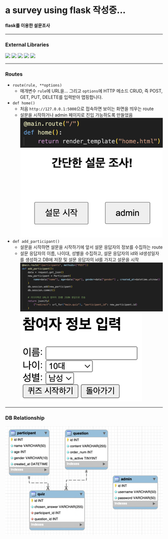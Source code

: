 # a survey using flask  작성중...
#### flask를 이용한 설문조사
---

### External Libraries

<div align="left">
<img src="https://img.shields.io/badge/python-3.10.11-3776AB?style=for-the-badge&logo=python&logoColor=white"/>
<img src="https://img.shields.io/badge/flask-%23000.svg?style=for-the-badge&logo=flask&logoColor=white"/>
<img src="https://img.shields.io/badge/pandas-%23150458.svg?style=for-the-badge&logo=pandas&logoColor=white"/>
<img src="https://img.shields.io/badge/Plotly-%233F4F75.svg?style=for-the-badge&logo=plotly&logoColor=white"/>
<img src="https://img.shields.io/badge/sqlite-%2307405e.svg?style=for-the-badge&logo=sqlite&logoColor=white"/>
</div>

---

### Routes
- `route(rule, **options)`
    - 매개변수 `rule`에 URL을... 그리고 `options`에 HTTP 메소드 CRUD, 즉 POST, GET, PUT, DELETE를 입력받아 맵핑합니다.
- `def home()`
    - 처음 `http://127.0.0.1:5000`으로 접속하면 보이는 화면을 띄우는 route
    - 설문을 시작하거나 admin 페이지로 진입 가능하도록 만들었음
    ![def_home()](/img/def_home.png)
    ![home](/img/home_html.png)
- `def add_participant()`
    - 설문을 시작하면 설문을 시작하기에 앞서 설문 응답자의 정보를 수집하는 route
    - 설문 응답자의 이름, 나이대, 성별을 수집하고, 설문 응답자의 id와 id생성일자를 생성하고 DB에 저장 및 설문 응답자의 id를 가지고 설문을 시작
    ![def_add_participant()](/img/def_add_participant().png)
    ![index](/img/index_html.png)


---
### DB Relationship
![db relationship](/img/DB_Diagram.png)